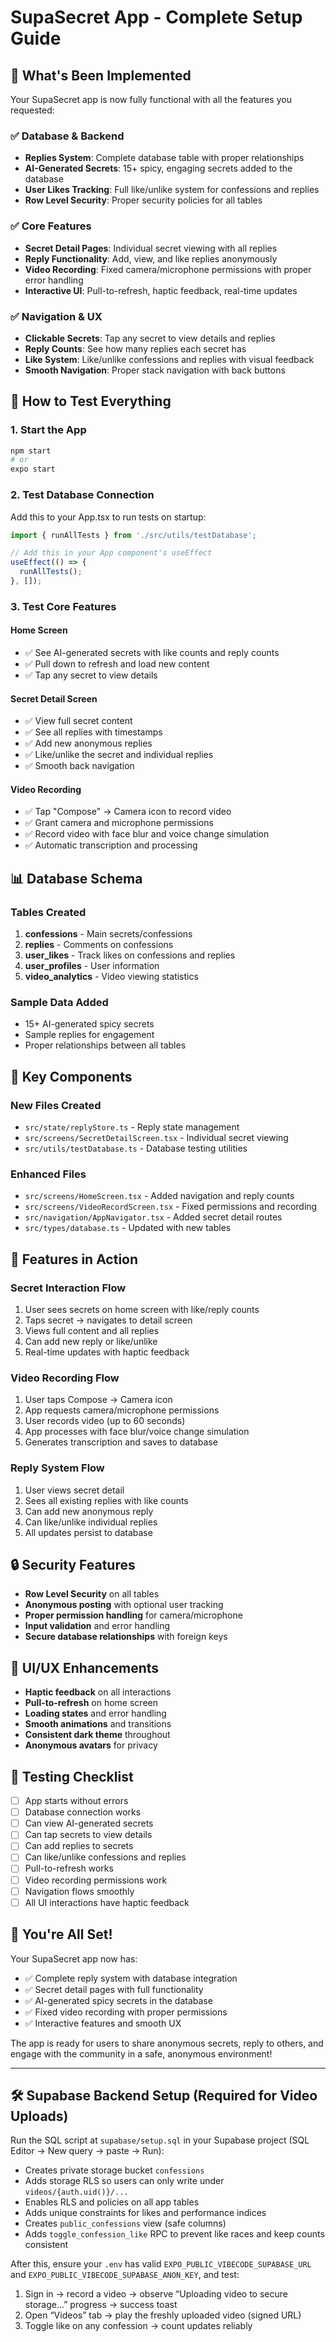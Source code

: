 # SupaSecret App - Complete Setup Guide

## 🎉 What's Been Implemented

Your SupaSecret app is now fully functional with all the features you requested:

### ✅ **Database & Backend**
- **Replies System**: Complete database table with proper relationships
- **AI-Generated Secrets**: 15+ spicy, engaging secrets added to the database
- **User Likes Tracking**: Full like/unlike system for confessions and replies
- **Row Level Security**: Proper security policies for all tables

### ✅ **Core Features**
- **Secret Detail Pages**: Individual secret viewing with all replies
- **Reply Functionality**: Add, view, and like replies anonymously
- **Video Recording**: Fixed camera/microphone permissions with proper error handling
- **Interactive UI**: Pull-to-refresh, haptic feedback, real-time updates

### ✅ **Navigation & UX**
- **Clickable Secrets**: Tap any secret to view details and replies
- **Reply Counts**: See how many replies each secret has
- **Like System**: Like/unlike confessions and replies with visual feedback
- **Smooth Navigation**: Proper stack navigation with back buttons

## 🚀 How to Test Everything

### 1. **Start the App**
```bash
npm start
# or
expo start
```

### 2. **Test Database Connection**
Add this to your App.tsx to run tests on startup:
```typescript
import { runAllTests } from './src/utils/testDatabase';

// Add this in your App component's useEffect
useEffect(() => {
  runAllTests();
}, []);
```

### 3. **Test Core Features**

#### **Home Screen**
- ✅ See AI-generated secrets with like counts and reply counts
- ✅ Pull down to refresh and load new content
- ✅ Tap any secret to view details

#### **Secret Detail Screen**
- ✅ View full secret content
- ✅ See all replies with timestamps
- ✅ Add new anonymous replies
- ✅ Like/unlike the secret and individual replies
- ✅ Smooth back navigation

#### **Video Recording**
- ✅ Tap "Compose" → Camera icon to record video
- ✅ Grant camera and microphone permissions
- ✅ Record video with face blur and voice change simulation
- ✅ Automatic transcription and processing

## 📊 Database Schema

### **Tables Created**
1. **confessions** - Main secrets/confessions
2. **replies** - Comments on confessions  
3. **user_likes** - Track likes on confessions and replies
4. **user_profiles** - User information
5. **video_analytics** - Video viewing statistics

### **Sample Data Added**
- 15+ AI-generated spicy secrets
- Sample replies for engagement
- Proper relationships between all tables

## 🔧 Key Components

### **New Files Created**
- `src/state/replyStore.ts` - Reply state management
- `src/screens/SecretDetailScreen.tsx` - Individual secret viewing
- `src/utils/testDatabase.ts` - Database testing utilities

### **Enhanced Files**
- `src/screens/HomeScreen.tsx` - Added navigation and reply counts
- `src/screens/VideoRecordScreen.tsx` - Fixed permissions and recording
- `src/navigation/AppNavigator.tsx` - Added secret detail routes
- `src/types/database.ts` - Updated with new tables

## 🎯 Features in Action

### **Secret Interaction Flow**
1. User sees secrets on home screen with like/reply counts
2. Taps secret → navigates to detail screen
3. Views full content and all replies
4. Can add new reply or like/unlike
5. Real-time updates with haptic feedback

### **Video Recording Flow**
1. User taps Compose → Camera icon
2. App requests camera/microphone permissions
3. User records video (up to 60 seconds)
4. App processes with face blur/voice change simulation
5. Generates transcription and saves to database

### **Reply System Flow**
1. User views secret detail
2. Sees all existing replies with like counts
3. Can add new anonymous reply
4. Can like/unlike individual replies
5. All updates persist to database

## 🔒 Security Features

- **Row Level Security** on all tables
- **Anonymous posting** with optional user tracking
- **Proper permission handling** for camera/microphone
- **Input validation** and error handling
- **Secure database relationships** with foreign keys

## 🎨 UI/UX Enhancements

- **Haptic feedback** on all interactions
- **Pull-to-refresh** on home screen
- **Loading states** and error handling
- **Smooth animations** and transitions
- **Consistent dark theme** throughout
- **Anonymous avatars** for privacy

## 🧪 Testing Checklist

- [ ] App starts without errors
- [ ] Database connection works
- [ ] Can view AI-generated secrets
- [ ] Can tap secrets to view details
- [ ] Can add replies to secrets
- [ ] Can like/unlike confessions and replies
- [ ] Pull-to-refresh works
- [ ] Video recording permissions work
- [ ] Navigation flows smoothly
- [ ] All UI interactions have haptic feedback

## 🎉 You're All Set!

Your SupaSecret app now has:
- ✅ Complete reply system with database integration
- ✅ Secret detail pages with full functionality  
- ✅ AI-generated spicy secrets in the database
- ✅ Fixed video recording with proper permissions
- ✅ Interactive features and smooth UX

The app is ready for users to share anonymous secrets, reply to others, and engage with the community in a safe, anonymous environment!

---

## 🛠 Supabase Backend Setup (Required for Video Uploads)

Run the SQL script at `supabase/setup.sql` in your Supabase project (SQL Editor → New query → paste → Run):

- Creates private storage bucket `confessions`
- Adds storage RLS so users can only write under `videos/{auth.uid()}/...`
- Enables RLS and policies on all app tables
- Adds unique constraints for likes and performance indices
- Creates `public_confessions` view (safe columns)
- Adds `toggle_confession_like` RPC to prevent like races and keep counts consistent

After this, ensure your `.env` has valid `EXPO_PUBLIC_VIBECODE_SUPABASE_URL` and `EXPO_PUBLIC_VIBECODE_SUPABASE_ANON_KEY`, and test:

1) Sign in → record a video → observe “Uploading video to secure storage…” progress → success toast
2) Open “Videos” tab → play the freshly uploaded video (signed URL)
3) Toggle like on any confession → count updates reliably
